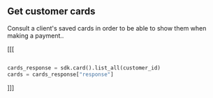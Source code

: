 ## Get customer cards

Consult a client's saved cards in order to be able to show them when making a payment..

[[[
```python

cards_response = sdk.card().list_all(customer_id)
cards = cards_response["response"]

```
]]]